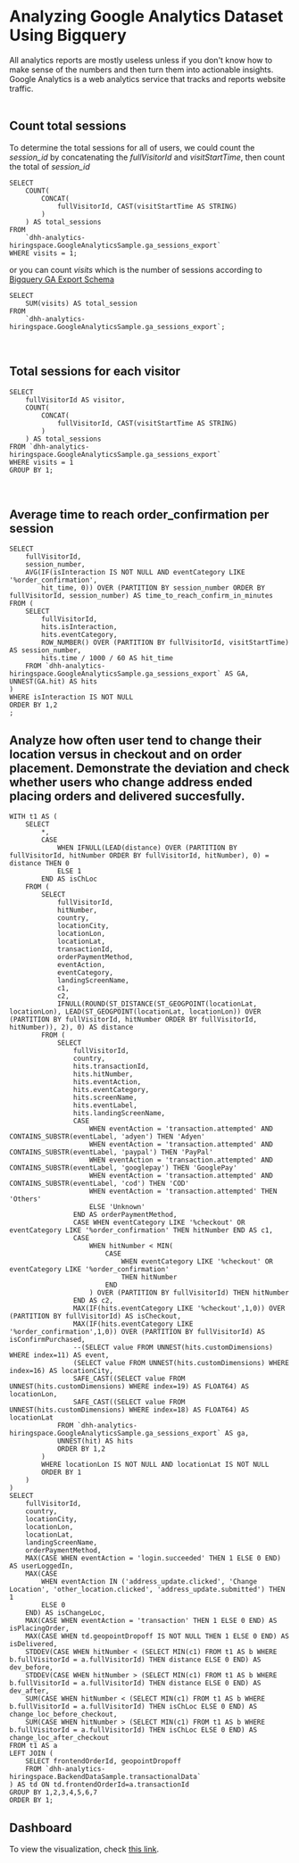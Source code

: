 # Analyzing Google Analytics Dataset Using Bigquery


All analytics reports are mostly useless unless if you don't know how to make sense of the numbers and then turn them into actionable insights. Google Analytics is a web analytics service that tracks and reports website traffic. 
<br/>
<br/>
## Count total sessions
To determine the total sessions for all of users, we could count the *session_id* by concatenating the *fullVisitorId* and *visitStartTime*, then count the total of *session_id* 
```postgresql
SELECT 
    COUNT(
        CONCAT(
            fullVisitorId, CAST(visitStartTime AS STRING)
        )
    ) AS total_sessions
FROM 
    `dhh-analytics-hiringspace.GoogleAnalyticsSample.ga_sessions_export`
WHERE visits = 1;
```
or you can count *visits* which is the number of sessions according to [Bigquery GA Export Schema](https://support.google.com/analytics/answer/3437719?hl=en)
```postgresql
SELECT 
    SUM(visits) AS total_session
FROM 
    `dhh-analytics-hiringspace.GoogleAnalyticsSample.ga_sessions_export`;
```
<br/>

## Total sessions for each visitor
```postgresql
SELECT 
    fullVisitorId AS visitor, 
    COUNT(
        CONCAT(
            fullVisitorId, CAST(visitStartTime AS STRING)
        )
    ) AS total_sessions
FROM `dhh-analytics-hiringspace.GoogleAnalyticsSample.ga_sessions_export`
WHERE visits = 1
GROUP BY 1;
```
<br/>

## Average time to reach order_confirmation per session
```postgresql
SELECT
    fullVisitorId,
    session_number,
    AVG(IF(isInteraction IS NOT NULL AND eventCategory LIKE '%order_confirmation',
        hit_time, 0)) OVER (PARTITION BY session_number ORDER BY fullVisitorId, session_number) AS time_to_reach_confirm_in_minutes
FROM (
    SELECT
        fullVisitorId,
        hits.isInteraction,
        hits.eventCategory,
        ROW_NUMBER() OVER (PARTITION BY fullVisitorId, visitStartTime) AS session_number,
        hits.time / 1000 / 60 AS hit_time
    FROM `dhh-analytics-hiringspace.GoogleAnalyticsSample.ga_sessions_export` AS GA, UNNEST(GA.hit) AS hits
)
WHERE isInteraction IS NOT NULL
ORDER BY 1,2
;
```

## Analyze how often user tend to change their location versus in checkout and on order placement. Demonstrate the deviation and check whether users who change address ended placing orders and delivered succesfully.
```postgresql
WITH t1 AS (
    SELECT 
        *,
        CASE 
            WHEN IFNULL(LEAD(distance) OVER (PARTITION BY fullVisitorId, hitNumber ORDER BY fullVisitorId, hitNumber), 0) = distance THEN 0
            ELSE 1
        END AS isChLoc
    FROM (
        SELECT
            fullVisitorId,
            hitNumber,
            country,
            locationCity,
            locationLon,
            locationLat,
            transactionId,
            orderPaymentMethod,
            eventAction,
            eventCategory,
            landingScreenName,
            c1,
            c2,
            IFNULL(ROUND(ST_DISTANCE(ST_GEOGPOINT(locationLat, locationLon), LEAD(ST_GEOGPOINT(locationLat, locationLon)) OVER (PARTITION BY fullVisitorId, hitNumber ORDER BY fullVisitorId, hitNumber)), 2), 0) AS distance
        FROM (
            SELECT
                fullVisitorId,
                country,
                hits.transactionId,
                hits.hitNumber,
                hits.eventAction,
                hits.eventCategory,
                hits.screenName,
                hits.eventLabel,
                hits.landingScreenName,
                CASE 
                    WHEN eventAction = 'transaction.attempted' AND CONTAINS_SUBSTR(eventLabel, 'adyen') THEN 'Adyen'
                    WHEN eventAction = 'transaction.attempted' AND CONTAINS_SUBSTR(eventLabel, 'paypal') THEN 'PayPal'
                    WHEN eventAction = 'transaction.attempted' AND CONTAINS_SUBSTR(eventLabel, 'googlepay') THEN 'GooglePay'
                    WHEN eventAction = 'transaction.attempted' AND CONTAINS_SUBSTR(eventLabel, 'cod') THEN 'COD'
                    WHEN eventAction = 'transaction.attempted' THEN 'Others'
                    ELSE 'Unknown'
                END AS orderPaymentMethod,
                CASE WHEN eventCategory LIKE '%checkout' OR eventCategory LIKE '%order_confirmation' THEN hitNumber END AS c1,
                CASE
                    WHEN hitNumber < MIN(
                        CASE 
                            WHEN eventCategory LIKE '%checkout' OR eventCategory LIKE '%order_confirmation' 
                            THEN hitNumber 
                        END
                    ) OVER (PARTITION BY fullVisitorId) THEN hitNumber 
                END AS c2,
                MAX(IF(hits.eventCategory LIKE '%checkout',1,0)) OVER (PARTITION BY fullVisitorId) AS isCheckout,
                MAX(IF(hits.eventCategory LIKE '%order_confirmation',1,0)) OVER (PARTITION BY fullVisitorId) AS isConfirmPurchased,
                --(SELECT value FROM UNNEST(hits.customDimensions) WHERE index=11) AS event,
                (SELECT value FROM UNNEST(hits.customDimensions) WHERE index=16) AS locationCity,
                SAFE_CAST((SELECT value FROM UNNEST(hits.customDimensions) WHERE index=19) AS FLOAT64) AS locationLon,
                SAFE_CAST((SELECT value FROM UNNEST(hits.customDimensions) WHERE index=18) AS FLOAT64) AS locationLat
            FROM `dhh-analytics-hiringspace.GoogleAnalyticsSample.ga_sessions_export` AS ga, 
            UNNEST(hit) AS hits
            ORDER BY 1,2
        )
        WHERE locationLon IS NOT NULL AND locationLat IS NOT NULL
        ORDER BY 1
    )
)
SELECT 
    fullVisitorId,
    country,
    locationCity,
    locationLon,
    locationLat,
    landingScreenName,
    orderPaymentMethod,
    MAX(CASE WHEN eventAction = 'login.succeeded' THEN 1 ELSE 0 END) AS userLoggedIn,
    MAX(CASE 
        WHEN eventAction IN ('address_update.clicked', 'Change Location', 'other_location.clicked', 'address_update.submitted') THEN 1
        ELSE 0
    END) AS isChangeLoc,
    MAX(CASE WHEN eventAction = 'transaction' THEN 1 ELSE 0 END) AS isPlacingOrder,
    MAX(CASE WHEN td.geopointDropoff IS NOT NULL THEN 1 ELSE 0 END) AS isDelivered,
    STDDEV(CASE WHEN hitNumber < (SELECT MIN(c1) FROM t1 AS b WHERE b.fullVisitorId = a.fullVisitorId) THEN distance ELSE 0 END) AS dev_before,
    STDDEV(CASE WHEN hitNumber > (SELECT MIN(c1) FROM t1 AS b WHERE b.fullVisitorId = a.fullVisitorId) THEN distance ELSE 0 END) AS dev_after,
    SUM(CASE WHEN hitNumber < (SELECT MIN(c1) FROM t1 AS b WHERE b.fullVisitorId = a.fullVisitorId) THEN isChLoc ELSE 0 END) AS change_loc_before_checkout,
    SUM(CASE WHEN hitNumber > (SELECT MIN(c1) FROM t1 AS b WHERE b.fullVisitorId = a.fullVisitorId) THEN isChLoc ELSE 0 END) AS change_loc_after_checkout
FROM t1 AS a
LEFT JOIN (
    SELECT frontendOrderId, geopointDropoff
    FROM `dhh-analytics-hiringspace.BackendDataSample.transactionalData` 
) AS td ON td.frontendOrderId=a.transactionId 
GROUP BY 1,2,3,4,5,6,7
ORDER BY 1;
```

## Dashboard
To view the visualization, check [this link](https://datastudio.google.com/s/lJwx423sZ8U).
